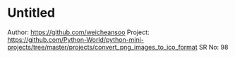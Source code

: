 # Untitled

Author: https://github.com/weicheansoo
Project: https://github.com/Python-World/python-mini-projects/tree/master/projects/convert_png_images_to_ico_format
SR No: 98